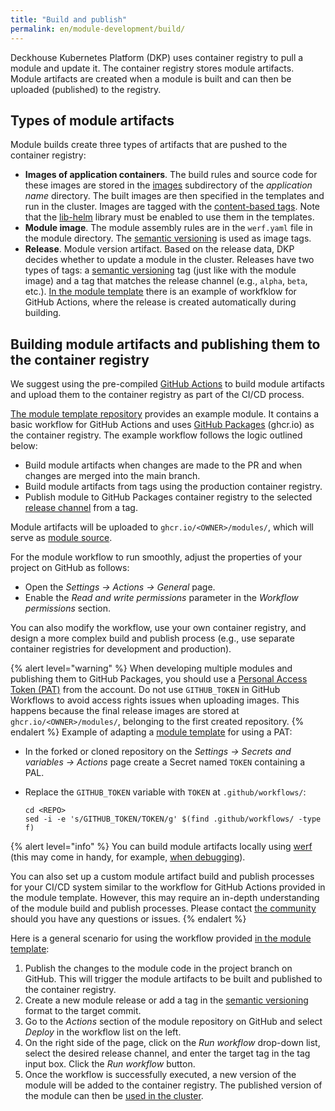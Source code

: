 ```yaml
---
title: "Build and publish"
permalink: en/module-development/build/
---
```


Deckhouse Kubernetes Platform (DKP) uses container registry to pull a module and update it. The container registry stores module artifacts. Module artifacts are created when a module is built and can then be uploaded (published) to the registry.

## Types of module artifacts

Module builds create three types of artifacts that are pushed to the container registry:
- **Images of application containers**. The build rules and source code for these images are stored in the [images](../structure/#images) subdirectory of the _application name_ directory. The built images are then specified in the templates and run in the cluster. Images are tagged with the [content-based tags](https://werf.io/documentation/v1.2/usage/build/process.html#tagging-images). Note that the [lib-helm](https://github.com/deckhouse/lib-helm) library must be enabled to use them in the templates.
- **Module image**. The module assembly rules are in the `werf.yaml` file in the module directory. The [semantic versioning](https://semver.org/) is used as image tags.
- **Release**. Module version artifact. Based on the release data, DKP decides whether to update a module in the cluster. Releases have two types of tags: a [semantic versioning](https://semver.org/) tag (just like with the module image) and a tag that matches the release channel (e.g., `alpha`, `beta`, etc.). [In the module template](https://github.com/deckhouse/modules-template/) there is an example of workfklow for GitHub Actions, where the release is created automatically during building.

## Building module artifacts and publishing them to the container registry

We suggest using the pre-compiled [GitHub Actions](https://github.com/deckhouse/modules-actions) to build module artifacts and upload them to the container registry as part of the CI/CD process.

[The module template repository](https://github.com/deckhouse/modules-template/) provides an example module. It contains a basic workflow for GitHub Actions and uses [GitHub Packages](https://github.com/features/packages) (ghcr.io) as the container registry. The example workflow follows the logic outlined below:

- Build module artifacts when changes are made to the PR and when changes are merged into the main branch.
- Build module artifacts from tags using the production container registry.
- Publish module to GitHub Packages container registry to the selected [release channel](../versioning/#release-channels) from a tag.

Module artifacts will be uploaded to `ghcr.io/<OWNER>/modules/`, which will serve as [module source](../../cr.html#modulesource).

For the module workflow to run smoothly, adjust the properties of your project on GitHub as follows:
- Open the _Settings -> Actions -> General_ page.
- Enable the _Read and write permissions_ parameter in the _Workflow permissions_ section.

You can also modify the workflow, use your own container registry, and design a more complex build and publish process (e.g., use separate container registries for development and production).

{% alert level="warning" %}
When developing multiple modules and publishing them to GitHub Packages, you should use a [Personal Access Token (PAT)](https://docs.github.com/en/authentication/keeping-your-account-and-data-secure/managing-your-personal-access-tokens#creating-a-personal-access-token-classic) from the account. Do not use `GITHUB_TOKEN` in GitHub Workflows to avoid access rights issues when uploading images. This happens because the final release images are stored at `ghcr.io/<OWNER>/modules/`, belonging to the first created repository.
{% endalert %}
Example of adapting a [module template](https://github.com/deckhouse/modules-template/) for using a PAT:
- In the forked or cloned repository on the _Settings -> Secrets and variables -> Actions_ page create a Secret named `TOKEN` containing a PAL.
- Replace the `GITHUB_TOKEN` variable with `TOKEN` at `.github/workflows/`:

    ```shell
    cd <REPO>
    sed -i -e 's/GITHUB_TOKEN/TOKEN/g' $(find .github/workflows/ -type f)
    ```

{% alert level="info" %}
You can build module artifacts locally using [werf](https://werf.io/) (this may come in handy, for example, [when debugging](../development/)).

You can also set up a custom module artifact build and publish processes for your CI/CD system similar to the workflow for GitHub Actions provided in the module template. However, this may require an in-depth understanding of the module build and publish processes. Please contact [the community](/community/) should you have any questions or issues.
{% endalert %}

Here is a general scenario for using the workflow provided [in the module template](https://github.com/deckhouse/modules-template/):
1. Publish the changes to the module code in the project branch on GitHub. This will trigger the module artifacts to be built and published to the container registry.
1. Create a new module release or add a tag in the [semantic versioning](https://semver.org/lang/ru/) format to the target commit.
1. Go to the _Actions_ section of the module repository on GitHub and select _Deploy_ in the workflow list on the left.
1. On the right side of the page, click on the _Run workflow_ drop-down list, select the desired release channel, and enter the target tag in the tag input box. Click the _Run workflow_ button.
1. Once the workflow is successfully executed, a new version of the module will be added to the container registry. The published version of the module can then be [used in the cluster](../run/).
